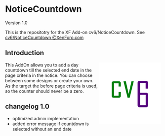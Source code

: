 # NoticeCountdown

Version 1.0

This is the repositotry for the XF Add-on cv6/NoticeCountdown.
See [cv6/NoticeCountdown @XenForo.com](https://xenforo.com/community/resources/cv6-notice-countdown.7979/)

## Introduction​

<img align="right" src="logo-cv6.png">
This AddOn allows you to add a day countdown till the selected end date in the page criteria in the notice. You can choose between some designs or create your own.
As the target the before page criteria is used, so the counter should never be a zero.


## changelog 1.0

- optimized admin implementation
- added error message if countdown is selected without an end date